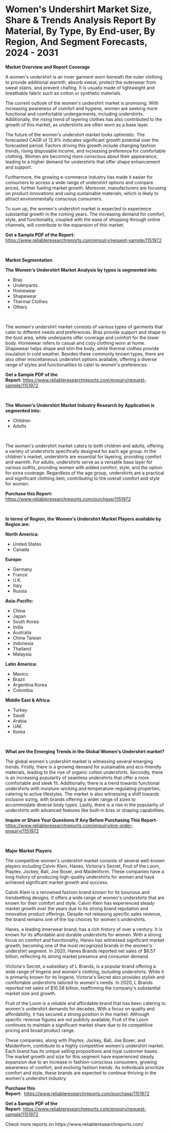 <p><h1>Women's Undershirt Market Size, Share & Trends Analysis Report By Material, By Type, By End-user, By Region, And Segment Forecasts, 2024 - 2031</h1></p><p><strong>Market Overview and Report Coverage</strong></p>
<p><p>A women's undershirt is an inner garment worn beneath the outer clothing to provide additional warmth, absorb sweat, protect the outerwear from sweat stains, and prevent chafing. It is usually made of lightweight and breathable fabric such as cotton or synthetic materials.</p><p>The current outlook of the women's undershirt market is promising. With increasing awareness of comfort and hygiene, women are seeking more functional and comfortable undergarments, including undershirts. Additionally, the rising trend of layering clothes has also contributed to the growth of this market, as undershirts are often worn as a base layer.</p><p>The future of the women's undershirt market looks optimistic. The forecasted CAGR of 12.8% indicates significant growth potential over the forecasted period. Factors driving this growth include changing fashion trends, rising disposable income, and increasing preference for comfortable clothing. Women are becoming more conscious about their appearance, leading to a higher demand for undershirts that offer shape enhancement and support.</p><p>Furthermore, the growing e-commerce industry has made it easier for consumers to access a wide range of undershirt options and compare prices, further fueling market growth. Moreover, manufacturers are focusing on product innovations and using sustainable materials, which is likely to attract environmentally conscious consumers.</p><p>To sum up, the women's undershirt market is expected to experience substantial growth in the coming years. The increasing demand for comfort, style, and functionality, coupled with the ease of shopping through online channels, will contribute to the expansion of this market.</p></p>
<p><strong>Get a Sample PDF of the Report:</strong> <a href="https://www.reliableresearchreports.com/enquiry/request-sample/1151972">https://www.reliableresearchreports.com/enquiry/request-sample/1151972</a></p>
<p>&nbsp;</p>
<p><strong>Market Segmentation</strong></p>
<p><strong>The Women's Undershirt Market Analysis by types is segmented into:</strong></p>
<p><ul><li>Bras</li><li>Underpants</li><li>Homewear</li><li>Shapewear</li><li>Thermal Clothes</li><li>Others</li></ul></p>
<p>&nbsp;</p>
<p><p>The women's undershirt market consists of various types of garments that cater to different needs and preferences. Bras provide support and shape to the bust area, while underpants offer coverage and comfort for the lower body. Homewear refers to casual and cozy clothing worn at home. Shapewear helps shape and slim the body, while thermal clothes provide insulation in cold weather. Besides these commonly known types, there are also other miscellaneous undershirt options available, offering a diverse range of styles and functionalities to cater to women's preferences.</p></p>
<p><strong>Get a Sample PDF of the Report:</strong>&nbsp;<a href="https://www.reliableresearchreports.com/enquiry/request-sample/1151972">https://www.reliableresearchreports.com/enquiry/request-sample/1151972</a></p>
<p>&nbsp;</p>
<p><strong>The Women's Undershirt Market Industry Research by Application is segmented into:</strong></p>
<p><ul><li>Children</li><li>Adults</li></ul></p>
<p>&nbsp;</p>
<p><p>The women's undershirt market caters to both children and adults, offering a variety of undershirts specifically designed for each age group. In the children's market, undershirts are essential for layering, providing comfort and warmth. For adults, undershirts serve as a versatile base layer for various outfits, providing women with added comfort, style, and the option for extra coverage. Regardless of the age group, undershirts are a practical and significant clothing item, contributing to the overall comfort and style for women.</p></p>
<p><strong>Purchase this Report:</strong>&nbsp; <a href="https://www.reliableresearchreports.com/purchase/1151972">https://www.reliableresearchreports.com/purchase/1151972</a></p>
<p>&nbsp;</p>
<p><strong>In terms of Region, the Women's Undershirt Market Players available by Region are:</strong></p>
<p>
    <p> <strong> North America: </strong>
        <ul>
            <li>United States</li>
            <li>Canada</li>
        </ul>
        </p> 
    <p> <strong> Europe: </strong>
        <ul>
            <li>Germany</li>
            <li>France</li>
            <li>U.K.</li>
            <li>Italy</li>
            <li>Russia</li>
        </ul>
        </p> 
    <p> <strong> Asia-Pacific: </strong>
        <ul>
            <li>China</li>
            <li>Japan</li>
            <li>South Korea</li>
            <li>India</li>
            <li>Australia</li>
            <li>China Taiwan</li>
            <li>Indonesia</li>
            <li>Thailand</li>
            <li>Malaysia</li>
        </ul>
        </p> 
    <p> <strong> Latin America: </strong>
        <ul>
            <li>Mexico</li>
            <li>Brazil</li>
            <li>Argentina Korea</li>
            <li>Colombia</li>
        </ul>
        </p> 
    <p> <strong> Middle East & Africa: </strong>
        <ul>
            <li>Turkey</li>
            <li>Saudi</li>
            <li>Arabia</li>
            <li>UAE</li>
            <li>Korea</li>
        </ul>
    </p>
    </p>
<p>&nbsp;</p>
<p><strong>What are the Emerging Trends in the Global Women's Undershirt market?</strong></p>
<p><p>The global women's undershirt market is witnessing several emerging trends. Firstly, there is a growing demand for sustainable and eco-friendly materials, leading to the rise of organic cotton undershirts. Secondly, there is an increasing popularity of seamless undershirts that offer a more comfortable and sleek fit. Additionally, there is a trend towards functional undershirts with moisture-wicking and temperature-regulating properties, catering to active lifestyles. The market is also witnessing a shift towards inclusive sizing, with brands offering a wider range of sizes to accommodate diverse body types. Lastly, there is a rise in the popularity of undershirts with advanced features like built-in bras or shaping capabilities.</p></p>
<p><strong>Inquire or Share Your Questions If Any Before Purchasing This Report</strong>- <a href="https://www.reliableresearchreports.com/enquiry/pre-order-enquiry/1151972">https://www.reliableresearchreports.com/enquiry/pre-order-enquiry/1151972</a></p>
<p>&nbsp;</p>
<p><strong>Major Market Players</strong></p>
<p><p>The competitive women's undershirt market consists of several well-known players including Calvin Klein, Hanes, Victoria's Secret, Fruit of the Loom, Playtex, Jockey, Bali, Joe Boxer, and Maidenform. These companies have a long history of producing high-quality undershirts for women and have achieved significant market growth and success.</p><p>Calvin Klein is a renowned fashion brand known for its luxurious and trendsetting designs. It offers a wide range of women's undershirts that are known for their comfort and style. Calvin Klein has experienced steady market growth over the years due to its strong brand reputation and innovative product offerings. Despite not releasing specific sales revenue, the brand remains one of the top choices for women's undershirts.</p><p>Hanes, a leading innerwear brand, has a rich history of over a century. It is known for its affordable and durable undershirts for women. With a strong focus on comfort and functionality, Hanes has witnessed significant market growth, becoming one of the most recognized brands in the women's undershirt segment. In 2020, Hanes Brands reported net sales of $6.57 billion, reflecting its strong market presence and consumer demand.</p><p>Victoria's Secret, a subsidiary of L Brands, is a popular brand offering a wide range of lingerie and women's clothing, including undershirts. While it is primarily known for its lingerie, Victoria's Secret also provides stylish and comfortable undershirts tailored to women's needs. In 2020, L Brands reported net sales of $10.58 billion, reaffirming the company's substantial market size and growth.</p><p>Fruit of the Loom is a reliable and affordable brand that has been catering to women's undershirt demands for decades. With a focus on quality and affordability, it has secured a strong position in the market. Although specific revenue figures are not publicly available, Fruit of the Loom continues to maintain a significant market share due to its competitive pricing and broad product range.</p><p>These companies, along with Playtex, Jockey, Bali, Joe Boxer, and Maidenform, contribute to a highly competitive women's undershirt market. Each brand has its unique selling propositions and loyal customer bases. The market growth and size for this segment have experienced steady expansion due to an increase in fashion-conscious consumers, growing awareness of comfort, and evolving fashion trends. As individuals prioritize comfort and style, these brands are expected to continue thriving in the women's undershirt industry.</p></p>
<p><strong>Purchase this Report:</strong>&nbsp;&nbsp;<a href="https://www.reliableresearchreports.com/purchase/1151972">https://www.reliableresearchreports.com/purchase/1151972</a></p>
<p></p>
<p><strong>Get a Sample PDF of the Report:</strong>&nbsp;<a href="https://www.reliableresearchreports.com/enquiry/request-sample/1151972">https://www.reliableresearchreports.com/enquiry/request-sample/1151972</a></p>
<p>Check more reports on https://www.reliableresearchreports.com/</p>
